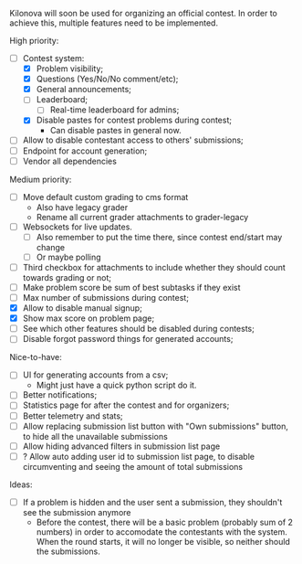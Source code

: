 Kilonova will soon be used for organizing an official contest. In order to achieve this, multiple features need to be implemented.

High priority:
- [ ] Contest system:
	- [x] Problem visibility;
	- [x] Questions (Yes/No/No comment/etc);
	- [x] General announcements;
	- [ ] Leaderboard;
        - [ ] Real-time leaderboard for admins;
    - [x] Disable pastes for contest problems during contest;
        - Can disable pastes in general now.
- [ ] Allow to disable contestant access to others' submissions;
- [ ] Endpoint for account generation;
- [ ] Vendor all dependencies

Medium priority:
- [ ] Move default custom grading to cms format
    - Also have legacy grader
    - Rename all current grader attachments to grader-legacy
- [ ] Websockets for live updates.
    - [ ] Also remember to put the time there, since contest end/start may change
    - [ ] Or maybe polling
- [ ] Third checkbox for attachments to include whether they should count towards grading or not;
- [ ] Make problem score be sum of best subtasks if they exist
- [ ] Max number of submissions during contest;
- [x] Allow to disable manual signup;
- [x] Show max score on problem page;
- [ ] See which other features should be disabled during contests;
- [ ] Disable forgot password things for generated accounts;

Nice-to-have:
- [ ] UI for generating accounts from a csv;
	- Might just have a quick python script do it.
- [ ] Better notifications;
- [ ] Statistics page for after the contest and for organizers;
- [ ] Better telemetry and stats;
- [ ] Allow replacing submission list button with "Own submissions" button, to hide all the unavailable submissions
- [ ] Allow hiding advanced filters in submission list page
- [ ] ? Allow auto adding user id to submission list page, to disable circumventing and seeing the amount of total submissions

Ideas:
- [ ] If a problem is hidden and the user sent a submission, they shouldn't see the submission anymore
    - Before the contest, there will be a basic problem (probably sum of 2 numbers) in order to accomodate the contestants with the system. When the round starts, it will no longer be visible, so neither should the submissions.
